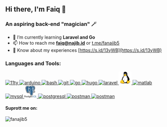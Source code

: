 ## Hi there, I'm Faiq 👋

### An aspiring back-end "magician" 🪄

- 🌱 I’m currently learning **Laravel and Go**
- 📫 How to reach me **[faiq@najib.id](mailto:faiq@najib.id)** or [t.me/fanajib5](https://t.me/fanajib5)
- 📄 Know about my experiences [https://s.id/13yWB](https://s.id/13yWB)

### Languages and Tools:

<link rel="stylesheet" type='text/css' href="https://cdn.jsdelivr.net/gh/devicons/devicon@latest/devicon.min.css" />
<p align="left"> <a href="https://www.11ty.dev/" target="_blank" rel="noreferrer"> <img src="https://cdn.jsdelivr.net/gh/devicons/devicon@latest/icons/eleventy/eleventy-original.svg" alt="11ty" width="40" height="40"/> </a> <a href="https://www.arduino.cc/" target="_blank" rel="noreferrer"> <img src="https://cdn.jsdelivr.net/gh/devicons/devicon@latest/icons/arduino/arduino-original-wordmark.svg" alt="arduino" width="40" height="40"/> </a> <a href="https://www.gnu.org/software/bash/" target="_blank" rel="noreferrer"> <img src="https://cdn.jsdelivr.net/gh/devicons/devicon@latest/icons/bash/bash-plain.svg" alt="bash" width="40" height="40"/> </a> <a href="https://git-scm.com/" target="_blank" rel="noreferrer"> <img src="https://cdn.jsdelivr.net/gh/devicons/devicon@latest/icons/git/git-plain-wordmark.svg" alt="git" width="40" height="40"/> </a> <a href="https://golang.org" target="_blank" rel="noreferrer"> <img src="https://cdn.jsdelivr.net/gh/devicons/devicon@latest/icons/go/go-original-wordmark.svg" alt="go" width="40" height="40"/> </a> <a href="https://gohugo.io/" target="_blank" rel="noreferrer"> <img src="https://cdn.jsdelivr.net/gh/devicons/devicon@latest/icons/hugo/hugo-original.svg" alt="hugo" width="40" height="40"/> </a> <a href="https://laravel.com/" target="_blank" rel="noreferrer"> <img src="https://cdn.jsdelivr.net/gh/devicons/devicon@latest/icons/laravel/laravel-original.svg" alt="laravel" width="40" height="40"/> </a> <a href="https://www.linux.org/" target="_blank" rel="noreferrer"> <img src="https://raw.githubusercontent.com/devicons/devicon/master/icons/linux/linux-original.svg" alt="linux" width="40" height="40"/> </a> <a href="https://www.mathworks.com/" target="_blank" rel="noreferrer"> <img src="https://cdn.jsdelivr.net/gh/devicons/devicon@latest/icons/matlab/matlab-original.svg" alt="matlab" width="40" height="40"/> </a> <a href="https://www.mysql.com/" target="_blank" rel="noreferrer"> <img src="https://cdn.jsdelivr.net/gh/devicons/devicon@latest/icons/mysql/mysql-original.svg" alt="mysql" width="40" height="40"/> </a> <a href="https://www.postgresql.org" target="_blank" rel="noreferrer"> <img src="https://raw.githubusercontent.com/devicons/devicon/master/icons/postgresql/postgresql-original-wordmark.svg" alt="postgresql" width="40" height="40"/> </a> <a href="https://www.microsoft.com/en-us/sql-server/" target="_blank" rel="noreferrer"> <img src="https://cdn.jsdelivr.net/gh/devicons/devicon@latest/icons/microsoftsqlserver/microsoftsqlserver-plain.svg" alt="postgresql" width="40" height="40"/> </a> <a href="https://postman.com" target="_blank" rel="noreferrer"> <img src="https://www.vectorlogo.zone/logos/getpostman/getpostman-icon.svg" alt="postman" width="40" height="40"/> </a> <a href="https://www.uipath.com/" target="_blank" rel="noreferrer"> <img src="https://cdnlogo.com/logos/u/15/uipath.svg" alt="postman" width="40" height="40"/> </a> </p>

#### Suprott me on:
<p><a href="https://www.buymeacoffee.com/fanajib5"> <img align="left" src="https://cdn.buymeacoffee.com/buttons/v2/default-yellow.png" height="50" width="210" alt="fanajib5" /></a></p><br><br>

<!--
**fanajib5/fanajib5** is a ✨ _special_ ✨ repository because its `README.md` (this file) appears on your GitHub profile.

Here are some ideas to get you started:

- 🔭 I’m currently working on ...
- 🌱 I’m currently learning ...
- 👯 I’m looking to collaborate on ...
- 🤔 I’m looking for help with ...
- 💬 Ask me about ...
- 📫 How to reach me: ...
- 😄 Pronouns: ...
- ⚡ Fun fact: ...
-->
